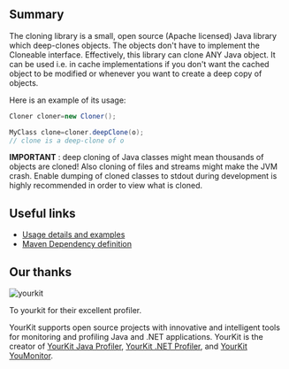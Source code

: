 ## Summary ##
The cloning library is a small, open source (Apache licensed) Java library which deep-clones objects. The objects don't have to implement the Cloneable interface. Effectively, this library can clone ANY Java object. It can be used i.e. in cache implementations if you don't want the cached object to be modified or whenever you want to create a deep copy of objects.

Here is an example of its usage:

```java
Cloner cloner=new Cloner();

MyClass clone=cloner.deepClone(o);
// clone is a deep-clone of o
```

**IMPORTANT** : deep cloning of Java classes might mean thousands of objects are cloned! Also cloning of files and streams might make the JVM crash. Enable dumping of cloned classes to stdout during development is highly recommended in order to view what is cloned.

## Useful links ##
  * [Usage details and examples](wiki/Usage.md)
  * [Maven Dependency definition](wiki/Maven_Dependency.md)



## Our thanks

![yourkit](https://www.yourkit.com/images/yklogo.png)

To yourkit for their excellent profiler.

YourKit supports open source projects with innovative and intelligent tools
for monitoring and profiling Java and .NET applications.
YourKit is the creator of [YourKit Java Profiler](https://www.yourkit.com/java/profiler/),
[YourKit .NET Profiler](https://www.yourkit.com/dotnet-profiler/),
and [YourKit YouMonitor](https://www.yourkit.com/youmonitor/).
